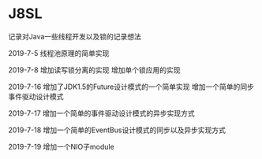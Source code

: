 # J8SL
记录对Java一些线程开发以及锁的记录想法

2019-7-5
线程池原理的简单实现

2019-7-8
增加读写锁分离的实现
增加单个锁应用的实现

2019-7-16
增加了JDK1.5的Future设计模式的一个简单实现
增加一个简单的同步事件驱动设计模式

2019-7-17
增加一个简单的事件驱动设计模式的异步实现方式

2019-7-18
增加一个简单的EventBus设计模式的同步以及异步实现方式

2019-7-19
增加一个NIO子module